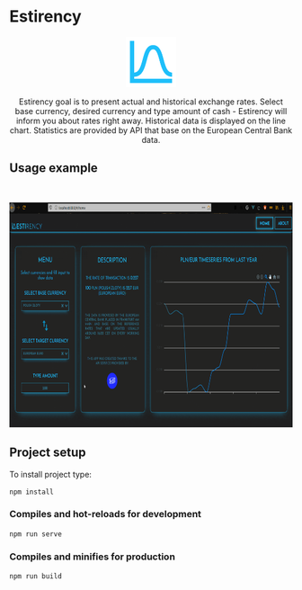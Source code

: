 # Estirency

<p align="center"><code><img height="90" title="AERTEE logo" src="public\logo.png" alt="Estirency logo"></code></p>

<p align="center">Estirency goal is to present actual and historical exchange rates. Select base currency, desired currency and type amount of cash - Estirency will inform you about rates right away. Historical data is displayed on the line chart. Statistics are provided by API that base on the European Central Bank data.</p>

## Usage example
<br/>
<p align="center"><code><img height="400" src="src\assets\usageexample.gif" alt="usage example"></code></p>

## Project setup
To install project type:
```
npm install
```

### Compiles and hot-reloads for development
```
npm run serve
```

### Compiles and minifies for production
```
npm run build
```
